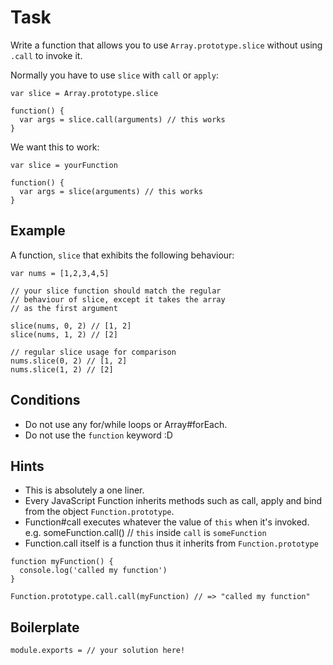 # Task

Write a function that allows you to use `Array.prototype.slice` without using `.call` to invoke it.

Normally you have to use `slice` with `call` or `apply`:

```
var slice = Array.prototype.slice

function() {
  var args = slice.call(arguments) // this works
}
```

We want this to work:

```
var slice = yourFunction

function() {
  var args = slice(arguments) // this works
}
```

## Example

A function, `slice` that exhibits the following behaviour:

```
var nums = [1,2,3,4,5]

// your slice function should match the regular
// behaviour of slice, except it takes the array
// as the first argument

slice(nums, 0, 2) // [1, 2]
slice(nums, 1, 2) // [2]

// regular slice usage for comparison
nums.slice(0, 2) // [1, 2]
nums.slice(1, 2) // [2]
```

## Conditions

* Do not use any for/while loops or Array#forEach.
* Do not use the `function` keyword :D

## Hints

* This is absolutely a one liner.
* Every JavaScript Function inherits methods such as call, apply and bind from the object `Function.prototype`.
* Function#call executes whatever the value of `this` when it's invoked.  e.g. someFunction.call() // `this` inside `call` is `someFunction`
* Function.call itself is a function thus it inherits from `Function.prototype`

```
function myFunction() {
  console.log('called my function')
}

Function.prototype.call.call(myFunction) // => "called my function"
```

## Boilerplate

```
module.exports = // your solution here!
```